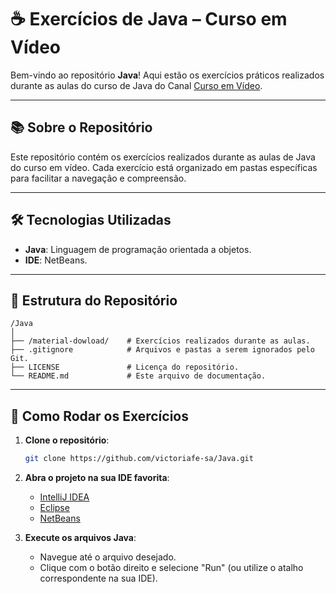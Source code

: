 # ☕ Exercícios de Java – Curso em Vídeo

Bem-vindo ao repositório **Java**! Aqui estão os exercícios práticos realizados durante as aulas do curso de Java do Canal [Curso em Vídeo](https://www.cursoemvideo.com/).

---

## 📚 Sobre o Repositório

Este repositório contém os exercícios realizados durante as aulas de Java do curso em vídeo. Cada exercício está organizado em pastas específicas para facilitar a navegação e compreensão.

---

## 🛠 Tecnologias Utilizadas

- **Java**: Linguagem de programação orientada a objetos.
- **IDE**: NetBeans.

---

## 📁 Estrutura do Repositório

```
/Java
│
├── /material-dowload/    # Exercícios realizados durante as aulas.
├── .gitignore            # Arquivos e pastas a serem ignorados pelo Git.
├── LICENSE               # Licença do repositório.
└── README.md             # Este arquivo de documentação.
```

---

## 🚀 Como Rodar os Exercícios

1. **Clone o repositório**:
   ```bash
   git clone https://github.com/victoriafe-sa/Java.git
   ```

2. **Abra o projeto na sua IDE favorita**:
   - [IntelliJ IDEA](https://www.jetbrains.com/idea/)
   - [Eclipse](https://www.eclipse.org/)
   - [NetBeans](https://netbeans.apache.org/)

3. **Execute os arquivos Java**:
   - Navegue até o arquivo desejado.
   - Clique com o botão direito e selecione "Run" (ou utilize o atalho correspondente na sua IDE).

